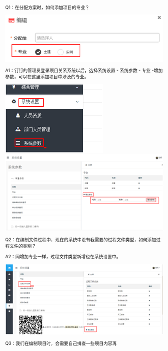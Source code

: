 Q1：在分配方案时，如何添加项目的专业？

![](/assets/1.png)

A1：钉钉的管理员登录项目关系系统以后，选择系统设置 - 系统参数 - 专业 -增加参数，可以在这里添加项目中涉及的专业。

![](/assets/2.png)![](/assets/3.png)

Q2：在编制文件过程中，现在的系统中没有我需要的过程文件类型，如何添加过程文件的类别？

A2：同增加专业一样，过程文件类型新增也在系统设置中。

![](/assets/4.png)

Q3：我们在编制项目时，会需要自己排查一些项目内容再

